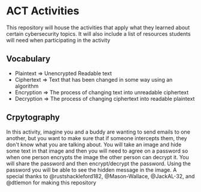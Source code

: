 # ACT Activities
This repository will house the activities that apply what they learned about certain cybersecurity topics. It will also include a list of resources students will need when participating in the activity

## Vocabulary
* Plaintext => Unencrypted Readable text
* Ciphertext => Text that has been changed in some way using an algorithm
* Encryption => The process of changing text into unreadable ciphertext
* Decryption => The process of changing ciphertext into readable plaintext

## Crpytography
In this activity, imagine you and a buddy are wanting to send emails to one another, but you want to make sure that if someone intercepts them, they don't know what you are talking about. You will take an image and hide some text in that image and then you will need to agree on a password so when one person encrypts the image the other person can decrypt it. You will share the password and then encrypt/decrypt the password. Using the password you will be able to see the hidden message in the image. A special thanks to @rustshackleford182, @Mason-Wallace, @JackAL-32, and @dtlemon for making this repository
